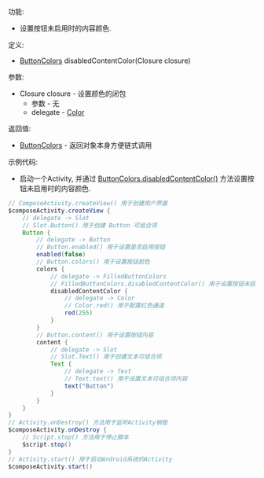 功能:

+ 设置按钮未启用时的内容颜色.

定义:

+ [ButtonColors](/API/UI/Compose/Theme/Color/ButtonColors/README.md) disabledContentColor(Closure closure)

参数:

+ Closure closure - 设置颜色的闭包
    + 参数 - 无
    + delegate - [Color](/API/UI/Compose/Theme/Color/Color/README.md)

返回值:

+ [ButtonColors](/API/UI/Compose/Theme/Color/ButtonColors/README.md) - 返回对象本身方便链式调用

示例代码:

+ 启动一个Activity,
  并通过 [ButtonColors.disabledContentColor()](/API/UI/Compose/Theme/Color/ButtonColors/README.md?id=disabledContentColor)
  方法设置按钮未启用时的内容颜色.

```groovy
// ComposeActivity.createView() 用于创建用户界面
$composeActivity.createView {
    // delegate -> Slot
    // Slot.Button() 用于创建 Button 可组合项
    Button {
        // delegate -> Button
        // Button.enabled() 用于设置是否启用按钮
        enabled(false)
        // Button.colors() 用于设置按钮颜色
        colors {
            // delegate -> FilledButtonColors
            // FilledButtonColors.disabledContentColor() 用于设置按钮未启用时的内容颜色
            disabledContentColor {
                // delegate -> Color
                // Color.red() 用于配置红色通道
                red(255)
            }
        }
        // Button.content() 用于设置按钮内容
        content {
            // delegate -> Slot
            // Slot.Text() 用于创建文本可组合项
            Text {
                // delegate -> Text
                // Text.text() 用于设置文本可组合项内容
                text("Button")
            }
        }
    }
}
// Activity.onDestroy() 方法用于监听Activity销毁
$composeActivity.onDestroy {
    // Script.stop() 方法用于停止脚本
    $script.stop()
}
// Activity.start() 用于启动Android系统的Activity
$composeActivity.start()
```